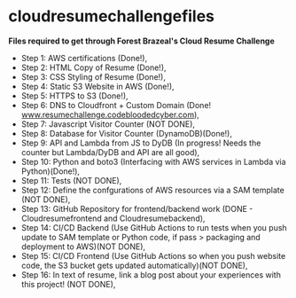 # cloudresumechallengefiles
**Files required to get through Forest Brazeal's Cloud Resume Challenge**

- Step 1: AWS certifications (Done!),
- Step 2: HTML Copy of Resume (Done!),
- Step 3: CSS Styling of Resume (Done!),
- Step 4: Static S3 Website in AWS (Done!),
- Step 5: HTTPS to S3 (Done!),
- Step 6: DNS to Cloudfront + Custom Domain (Done! www.resumechallenge.codebloodedcyber.com),
- Step 7: Javascript Visitor Counter (NOT DONE),
- Step 8: Database for Visitor Counter (DynamoDB)(Done!),
- Step 9: API and Lambda from JS to DyDB (In progress! Needs the counter but Lambda/DyDB and API are all good),
- Step 10: Python and boto3 (Interfacing with AWS services in Lambda via Python)(Done!),
- Step 11: Tests (NOT DONE),
- Step 12: Define the confgurations of AWS resources via a SAM template (NOT DONE),
- Step 13: GitHub Repository for frontend/backend work (DONE - Cloudresumefrontend and Cloudresumebackend),
- Step 14: CI/CD Backend (Use GitHub Actions to run tests when you push update to SAM template or Python code, 
if pass > packaging and deployment to AWS)(NOT DONE),
- Step 15: CI/CD Frontend (Use GitHub Actions so when you push website code, the S3 bucket gets updated automatically)(NOT DONE),
- Step 16: In text of resume, link a blog post about your experiences with this project! (NOT DONE),
